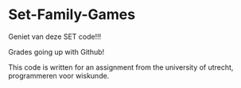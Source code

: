 # Set-Family-Games
Geniet van deze SET code!!!

Grades going up with Github!

This code is written for an assignment from the university of utrecht, programmeren voor wiskunde. 


